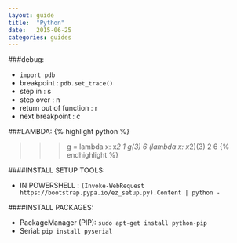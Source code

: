 ```yaml
---
layout: guide
title:  "Python"
date:   2015-06-25
categories: guides
---
```

###debug:
* `import pdb`
* breakpoint : `pdb.set_trace()`
* step in : s
* step over : n
* return out of function : r
* next breakpoint : c

###LAMBDA:
{% highlight python %}
>>>g = lambda x: x*2  1
>>>g(3)
6
>>>(lambda x: x*2)(3) 2
6
{% endhighlight %}

####INSTALL SETUP TOOLS:
* IN POWERSHELL : `(Invoke-WebRequest https://bootstrap.pypa.io/ez_setup.py).Content | python -`

####INSTALL PACKAGES:
* PackageManager (PIP): `sudo apt-get install python-pip`
* Serial: `pip install pyserial`
